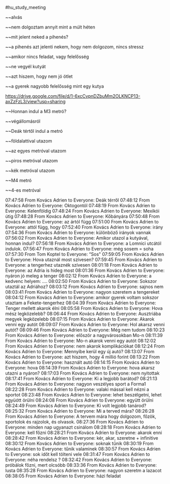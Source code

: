 #hu_study_meeting 

~~alvás

~~nem dolgoztam annyit mint a múlt héten
	
~~mit jelent neked a pihenés?

~~a pihenés azt jelenti nekem, hogy nem dolgozom, nincs stressz

~~amikor nincs feladat, vagy felelősség

~~ne vegyél kutyát

~~azt hiszem, hogy nem jó ötlet

~~a gyerek nagyobb felelősség mint egy kutya

https://drive.google.com/file/d/1-6xcCvpnDZbuMm2OLKNCP13-axZzFzL3/view?usp=sharing

~~Honnan indul a M3 metró?

~~végállomásról

~~Deák tértől indul a metró

~~földalattival utazom

~~az egyes metróval utazom

~~piros metróval utazom

~~kék metróval utazom

~~M4 metró

~~4-es metróval

07:47:58 From Kovács Adrien to Everyone:
	Deák térről
07:48:12 From Kovács Adrien to Everyone:
	Oktogontól
07:48:19 From Kovács Adrien to Everyone:
	Kelenföldig
07:48:24 From Kovács Adrien to Everyone:
	Mexikói útig
07:48:28 From Kovács Adrien to Everyone:
	Kőbányára
07:50:48 From Kovács Adrien to Everyone:
	az ártól függ
07:51:00 From Kovács Adrien to Everyone:
	attól függ, hogy
07:52:40 From Kovács Adrien to Everyone:
	irány
07:54:36 From Kovács Adrien to Everyone:
	különböző irányok vannak
07:56:02 From Kovács Adrien to Everyone:
	Amikor utazol a kutyával, honnan indul?
07:56:18 From Kovács Adrien to Everyone:
	a Lomnici utcától indulok.
07:56:47 From Kovács Adrien to Everyone:
	még sosem = soha
07:57:30 From Tom Koptel to Everyone:
	“Sos"
07:59:05 From Kovács Adrien to Everyone:
	Hova utaznál most szívesen?
07:59:45 From Kovács Adrien to Everyone:
	a tengerhez utaznék szívesen
08:01:18 From Kovács Adrien to Everyone:
	az Adria is hideg most
08:01:36 From Kovács Adrien to Everyone:
	nyáron jó meleg a tenger
08:02:12 From Kovács Adrien to Everyone:
	a kedvenc helyem: ….
08:02:50 From Kovács Adrien to Everyone:
	Sokszor utaztál az Adriához?
08:03:12 From Kovács Adrien to Everyone:
	sajnos nem
08:03:41 From Kovács Adrien to Everyone:
	nagyon szeretem a tengereket
08:04:12 From Kovács Adrien to Everyone:
	amikor gyerek voltam sokszor utaztam a Fekete-tengerhez
08:04:39 From Kovács Adrien to Everyone:
	Tenger mellett akarok élni
08:05:58 From Kovács Adrien to Everyone:
	Hova mész legközelebb?
08:06:44 From Kovács Adrien to Everyone:
	Ausztriába megyek legközelebb
08:07:15 From Kovács Adrien to Everyone:
	Akarok venni egy autót
08:09:07 From Kovács Adrien to Everyone:
	Hol akarsz venni autót?
08:09:46 From Kovács Adrien to Everyone:
	Még nem tudom
08:10:23 From Kovács Adrien to Everyone:
	először a nagyvárosokban Mo-n
08:11:39 From Kovács Adrien to Everyone:
	Mo-n akarok venni egy autót
08:12:02 From Kovács Adrien to Everyone:
	nem akarok komplikációkat
08:12:24 From Kovács Adrien to Everyone:
	Mennyibe kerül egy új autó?
08:13:07 From Kovács Adrien to Everyone:
	azt hiszem, hogy 4 millió forint
08:13:22 From Kovács Adrien to Everyone:
	használt autó
08:14:15 From Kovács Adrien to Everyone:
	hova
08:14:39 From Kovács Adrien to Everyone:
	hova akarsz utazni a nyáron?
08:17:03 From Kovács Adrien to Everyone:
	nem nyitottak
08:17:41 From Kovács Adrien to Everyone:
	Ki a legjobb barátod?
08:21:13 From Kovács Adrien to Everyone:
	nagyon veszélyes sport a Forma1
08:22:28 From Kovács Adrien to Everyone:
	valaki mással kell nézni a sportot
08:23:48 From Kovács Adrien to Everyone:
	lehet beszélgetni, lehet együótt örülni
08:24:08 From Kovács Adrien to Everyone:
	együtt örülni
08:24:49 From Kovács Adrien to Everyone:
	Ki volt legjobb tanárod?
08:25:32 From Kovács Adrien to Everyone:
	Mi a terved mára?
08:26:28 From Kovács Adrien to Everyone:
	A tervem mára hogy dolgozom, főzök, sportolok és rajzolok, és olvasok.
08:27:36 From Kovács Adrien to Everyone:
	minden nap ugyanazt csinálom
08:28:18 From Kovács Adrien to Everyone:
	kell főzni
08:28:21 From Kovács Adrien to Everyone:
	akarok enni
08:28:42 From Kovács Adrien to Everyone:
	kér, akar, szeretne + infinitive
08:30:12 From Kovács Adrien to Everyone:
	soknak tűnik
08:30:19 From Kovács Adrien to Everyone:
	tűnik valaminek
08:30:57 From Kovács Adrien to Everyone:
	sok időt kell tölteni vele
08:31:47 From Kovács Adrien to Everyone:
	néha rendelsz ?
08:32:42 From Kovács Adrien to Everyone:
	próbálok főzni, mert olcsóbb
08:33:36 From Kovács Adrien to Everyone:
	lusta
08:35:28 From Kovács Adrien to Everyone:
	nagyon szeretm a lazacot
08:38:05 From Kovács Adrien to Everyone:
	házi feladat
